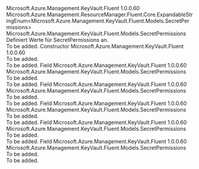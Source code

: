 <Type Name="SecretPermissions" FullName="Microsoft.Azure.Management.KeyVault.Fluent.Models.SecretPermissions">
  <TypeSignature Language="C#" Value="public class SecretPermissions : Microsoft.Azure.Management.ResourceManager.Fluent.Core.ExpandableStringEnum&lt;Microsoft.Azure.Management.KeyVault.Fluent.Models.SecretPermissions&gt;" />
  <TypeSignature Language="ILAsm" Value=".class public auto ansi beforefieldinit SecretPermissions extends Microsoft.Azure.Management.ResourceManager.Fluent.Core.ExpandableStringEnum`1&lt;class Microsoft.Azure.Management.KeyVault.Fluent.Models.SecretPermissions&gt;" />
  <TypeSignature Language="DocId" Value="T:Microsoft.Azure.Management.KeyVault.Fluent.Models.SecretPermissions" />
  <TypeSignature Language="VB.NET" Value="Public Class SecretPermissions&#xA;Inherits ExpandableStringEnum(Of SecretPermissions)" />
  <TypeSignature Language="F#" Value="type SecretPermissions = class&#xA;    inherit ExpandableStringEnum&lt;SecretPermissions&gt;" />
  <AssemblyInfo>
    <AssemblyName>Microsoft.Azure.Management.KeyVault.Fluent</AssemblyName>
    <AssemblyVersion>1.0.0.60</AssemblyVersion>
  </AssemblyInfo>
  <Base>
    <BaseTypeName>Microsoft.Azure.Management.ResourceManager.Fluent.Core.ExpandableStringEnum&lt;Microsoft.Azure.Management.KeyVault.Fluent.Models.SecretPermissions&gt;</BaseTypeName>
    <BaseTypeArguments>
      <BaseTypeArgument TypeParamName="!0">Microsoft.Azure.Management.KeyVault.Fluent.Models.SecretPermissions</BaseTypeArgument>
    </BaseTypeArguments>
  </Base>
  <Interfaces />
  <Docs>
    <summary>
            Definiert Werte für SecretPermissions an.
            </summary>
    <remarks>To be added.</remarks>
  </Docs>
  <Members>
    <Member MemberName=".ctor">
      <MemberSignature Language="C#" Value="public SecretPermissions ();" />
      <MemberSignature Language="ILAsm" Value=".method public hidebysig specialname rtspecialname instance void .ctor() cil managed" />
      <MemberSignature Language="DocId" Value="M:Microsoft.Azure.Management.KeyVault.Fluent.Models.SecretPermissions.#ctor" />
      <MemberSignature Language="VB.NET" Value="Public Sub New ()" />
      <MemberType>Constructor</MemberType>
      <AssemblyInfo>
        <AssemblyName>Microsoft.Azure.Management.KeyVault.Fluent</AssemblyName>
        <AssemblyVersion>1.0.0.60</AssemblyVersion>
      </AssemblyInfo>
      <Parameters />
      <Docs>
        <summary>To be added.</summary>
        <remarks>To be added.</remarks>
      </Docs>
    </Member>
    <Member MemberName="All">
      <MemberSignature Language="C#" Value="public static readonly Microsoft.Azure.Management.KeyVault.Fluent.Models.SecretPermissions All;" />
      <MemberSignature Language="ILAsm" Value=".field public static initonly class Microsoft.Azure.Management.KeyVault.Fluent.Models.SecretPermissions All" />
      <MemberSignature Language="DocId" Value="F:Microsoft.Azure.Management.KeyVault.Fluent.Models.SecretPermissions.All" />
      <MemberSignature Language="VB.NET" Value="Public Shared ReadOnly All As SecretPermissions " />
      <MemberSignature Language="F#" Value=" staticval mutable All : Microsoft.Azure.Management.KeyVault.Fluent.Models.SecretPermissions" Usage="Microsoft.Azure.Management.KeyVault.Fluent.Models.SecretPermissions.All" />
      <MemberType>Field</MemberType>
      <AssemblyInfo>
        <AssemblyName>Microsoft.Azure.Management.KeyVault.Fluent</AssemblyName>
        <AssemblyVersion>1.0.0.60</AssemblyVersion>
      </AssemblyInfo>
      <ReturnValue>
        <ReturnType>Microsoft.Azure.Management.KeyVault.Fluent.Models.SecretPermissions</ReturnType>
      </ReturnValue>
      <Docs>
        <summary>To be added.</summary>
        <remarks>To be added.</remarks>
      </Docs>
    </Member>
    <Member MemberName="Delete">
      <MemberSignature Language="C#" Value="public static readonly Microsoft.Azure.Management.KeyVault.Fluent.Models.SecretPermissions Delete;" />
      <MemberSignature Language="ILAsm" Value=".field public static initonly class Microsoft.Azure.Management.KeyVault.Fluent.Models.SecretPermissions Delete" />
      <MemberSignature Language="DocId" Value="F:Microsoft.Azure.Management.KeyVault.Fluent.Models.SecretPermissions.Delete" />
      <MemberSignature Language="VB.NET" Value="Public Shared ReadOnly Delete As SecretPermissions " />
      <MemberSignature Language="F#" Value=" staticval mutable Delete : Microsoft.Azure.Management.KeyVault.Fluent.Models.SecretPermissions" Usage="Microsoft.Azure.Management.KeyVault.Fluent.Models.SecretPermissions.Delete" />
      <MemberType>Field</MemberType>
      <AssemblyInfo>
        <AssemblyName>Microsoft.Azure.Management.KeyVault.Fluent</AssemblyName>
        <AssemblyVersion>1.0.0.60</AssemblyVersion>
      </AssemblyInfo>
      <ReturnValue>
        <ReturnType>Microsoft.Azure.Management.KeyVault.Fluent.Models.SecretPermissions</ReturnType>
      </ReturnValue>
      <Docs>
        <summary>To be added.</summary>
        <remarks>To be added.</remarks>
      </Docs>
    </Member>
    <Member MemberName="Get">
      <MemberSignature Language="C#" Value="public static readonly Microsoft.Azure.Management.KeyVault.Fluent.Models.SecretPermissions Get;" />
      <MemberSignature Language="ILAsm" Value=".field public static initonly class Microsoft.Azure.Management.KeyVault.Fluent.Models.SecretPermissions Get" />
      <MemberSignature Language="DocId" Value="F:Microsoft.Azure.Management.KeyVault.Fluent.Models.SecretPermissions.Get" />
      <MemberSignature Language="VB.NET" Value="Public Shared ReadOnly Get As SecretPermissions " />
      <MemberSignature Language="F#" Value=" staticval mutable Get : Microsoft.Azure.Management.KeyVault.Fluent.Models.SecretPermissions" Usage="Microsoft.Azure.Management.KeyVault.Fluent.Models.SecretPermissions.Get" />
      <MemberType>Field</MemberType>
      <AssemblyInfo>
        <AssemblyName>Microsoft.Azure.Management.KeyVault.Fluent</AssemblyName>
        <AssemblyVersion>1.0.0.60</AssemblyVersion>
      </AssemblyInfo>
      <ReturnValue>
        <ReturnType>Microsoft.Azure.Management.KeyVault.Fluent.Models.SecretPermissions</ReturnType>
      </ReturnValue>
      <Docs>
        <summary>To be added.</summary>
        <remarks>To be added.</remarks>
      </Docs>
    </Member>
    <Member MemberName="List">
      <MemberSignature Language="C#" Value="public static readonly Microsoft.Azure.Management.KeyVault.Fluent.Models.SecretPermissions List;" />
      <MemberSignature Language="ILAsm" Value=".field public static initonly class Microsoft.Azure.Management.KeyVault.Fluent.Models.SecretPermissions List" />
      <MemberSignature Language="DocId" Value="F:Microsoft.Azure.Management.KeyVault.Fluent.Models.SecretPermissions.List" />
      <MemberSignature Language="VB.NET" Value="Public Shared ReadOnly List As SecretPermissions " />
      <MemberSignature Language="F#" Value=" staticval mutable List : Microsoft.Azure.Management.KeyVault.Fluent.Models.SecretPermissions" Usage="Microsoft.Azure.Management.KeyVault.Fluent.Models.SecretPermissions.List" />
      <MemberType>Field</MemberType>
      <AssemblyInfo>
        <AssemblyName>Microsoft.Azure.Management.KeyVault.Fluent</AssemblyName>
        <AssemblyVersion>1.0.0.60</AssemblyVersion>
      </AssemblyInfo>
      <ReturnValue>
        <ReturnType>Microsoft.Azure.Management.KeyVault.Fluent.Models.SecretPermissions</ReturnType>
      </ReturnValue>
      <Docs>
        <summary>To be added.</summary>
        <remarks>To be added.</remarks>
      </Docs>
    </Member>
    <Member MemberName="Set">
      <MemberSignature Language="C#" Value="public static readonly Microsoft.Azure.Management.KeyVault.Fluent.Models.SecretPermissions Set;" />
      <MemberSignature Language="ILAsm" Value=".field public static initonly class Microsoft.Azure.Management.KeyVault.Fluent.Models.SecretPermissions Set" />
      <MemberSignature Language="DocId" Value="F:Microsoft.Azure.Management.KeyVault.Fluent.Models.SecretPermissions.Set" />
      <MemberSignature Language="VB.NET" Value="Public Shared ReadOnly Set As SecretPermissions " />
      <MemberSignature Language="F#" Value=" staticval mutable Set : Microsoft.Azure.Management.KeyVault.Fluent.Models.SecretPermissions" Usage="Microsoft.Azure.Management.KeyVault.Fluent.Models.SecretPermissions.Set" />
      <MemberType>Field</MemberType>
      <AssemblyInfo>
        <AssemblyName>Microsoft.Azure.Management.KeyVault.Fluent</AssemblyName>
        <AssemblyVersion>1.0.0.60</AssemblyVersion>
      </AssemblyInfo>
      <ReturnValue>
        <ReturnType>Microsoft.Azure.Management.KeyVault.Fluent.Models.SecretPermissions</ReturnType>
      </ReturnValue>
      <Docs>
        <summary>To be added.</summary>
        <remarks>To be added.</remarks>
      </Docs>
    </Member>
  </Members>
</Type>